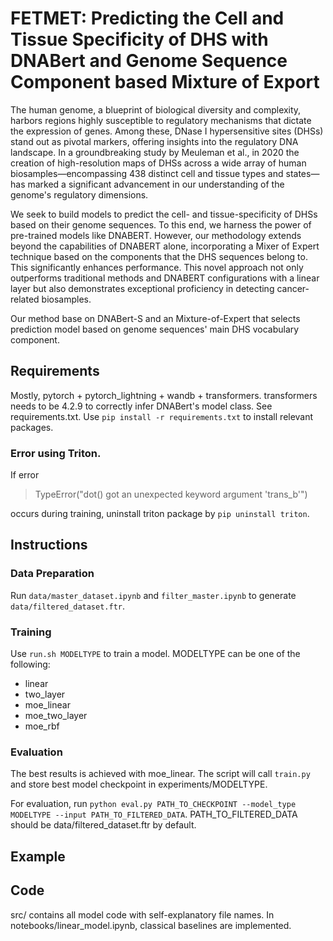 # FETMET: Predicting the Cell and Tissue Specificity of DHS with DNABert and Genome Sequence Component based Mixture of Export

The human genome, a blueprint of biological diversity and complexity, harbors regions highly susceptible to regulatory mechanisms that dictate the expression of genes. Among these, DNase I hypersensitive sites (DHSs) stand out as pivotal markers, offering insights into the regulatory DNA landscape. In a groundbreaking study by Meuleman et al., in 2020 the creation of high-resolution maps of DHSs across a wide array of human biosamples—encompassing 438 distinct cell and tissue types and states—has marked a significant advancement in our understanding of the genome's regulatory dimensions. 

We seek to build models to predict the cell- and tissue-specificity of DHSs based on their genome sequences. To this end, we harness the power of pre-trained models like DNABERT. However, our methodology extends beyond the capabilities of DNABERT alone, incorporating a Mixer of Expert technique based on the components that the DHS sequences belong to. This significantly enhances performance. This novel approach not only outperforms traditional methods and DNABERT configurations with a linear layer but also demonstrates exceptional proficiency in detecting cancer-related biosamples.

Our method base on DNABert-S and an Mixture-of-Expert that selects prediction model based on genome sequences' main DHS vocabulary component. 


## Requirements

Mostly, pytorch + pytorch_lightning + wandb + transformers. transformers needs to be 4.2.9 to correctly infer DNABert's model class.
See requirements.txt. Use `pip install -r requirements.txt` to install relevant packages.


### Error using Triton. 
If error 
>TypeError("dot() got an unexpected keyword argument 'trans_b'")
>
occurs during training, uninstall triton package by `pip uninstall triton`. 


## Instructions

### Data Preparation
Run `data/master_dataset.ipynb` and `filter_master.ipynb` to generate `data/filtered_dataset.ftr`.

### Training
Use `run.sh MODELTYPE` to train a model. MODELTYPE can be one of the following:

- linear
- two_layer
- moe_linear
- moe_two_layer
- moe_rbf


### Evaluation
The best results is achieved with moe_linear. The script will call `train.py` and store best model checkpoint in experiments/MODELTYPE.

For evaluation, run `python eval.py PATH_TO_CHECKPOINT --model_type MODELTYPE --input PATH_TO_FILTERED_DATA`.
PATH_TO_FILTERED_DATA should be data/filtered_dataset.ftr by default. 


## Example 


## Code
src/ contains all model code with self-explanatory file names. In notebooks/linear_model.ipynb, classical baselines are implemented. 

